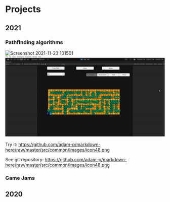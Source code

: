 # Projects
## 2021
### Pathfinding algorithms
![Screenshot 2021-11-23 101501](https://user-images.githubusercontent.com/56797234/143051750-f7a9bde3-b767-40da-82a8-84656c33672f.png)
![](https://github.com/XavierMorin/Projects/blob/main/ezgif.com-gif-maker.gif)

Try it: 
https://github.com/adam-p/markdown-here/raw/master/src/common/images/icon48.png

See git repository: 
https://github.com/adam-p/markdown-here/raw/master/src/common/images/icon48.png 


### Game Jams
## 2020

